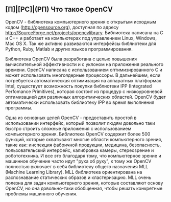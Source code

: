 ## [П]|[РС]|(РП) Что такое OpenCV

OpenCV - библиотека компьютерного зрения с открытым исходным кодом (http://opensource.org), доступная по адресу http://SourceForge.net/projects/opencvlibrary. Библиотека написана на C и C++ и работает на компьютерах под управлением Linux, Windows, Mac OS X. Так же активно развиваются интерфейсы библиотеки для Python, Ruby, Matlab и других языков программирования.

Библиотека OpenCV была разработана с целью повышения вычислительной эффективности и с уклоном на приложения реального времени. OpenCV написана с использованием оптимизированного C и может использовать многоядерные процессоры. В дальнейшем, если потребуется автоматическая оптимизация на аппаратных платформах Intel, существует возможность покупки библиотеки IPP (Integrated Perfomance Primitives), которая состоит из процедур с низкоуровневой оптимизацией для различных алгоритмических областей. OpenCV будет автоматически использовать библиотеку IPP во время выполнения программы.

Одна из основных целей OpenCV - предоставить простой в использовании интерфейс, который позволит людям довольно таки быстро строить сложные приложения с использованием компьютерного зрения. Библиотека OpenCV содержит более 500 функций, которые охватывают многие области компьютерного зрения, такие как: инспекция фабричной продукции, медицина, безопасность, пользовательский интерфейс, калибровка камеры, стереозрение и робототехника. И все это благодаря тому, что компьютерное зрение и машинное обучение часто идут "рука об руку", к тому же OpenCV полностью включает в себя библиотеку общего назначения MLL (Machine Learning Library). MLL библиотека ориентирована на  распознавание статических образов и кластеризацию. MLL очень полезна для задач компьютерного зрения, которые составляют основу OpenCV, но она довольно-таки обобщенная, чтобы решать конкретные проблемы машинного обучения.

